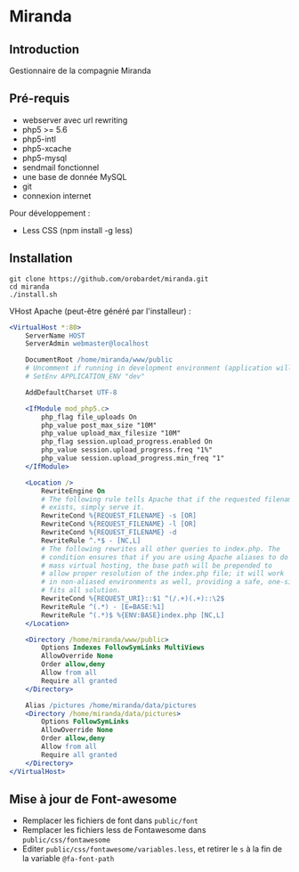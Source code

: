 Miranda
=======

Introduction
------------
Gestionnaire de la compagnie Miranda

Pré-requis
----------

- webserver avec url rewriting
- php5 >= 5.6
- php5-intl
- php5-xcache
- php5-mysql
- sendmail fonctionnel
- une base de donnée MySQL
- git
- connexion internet
  

Pour développement :
- Less CSS (npm install -g less)


Installation
------------

```shell
git clone https://github.com/orobardet/miranda.git
cd miranda
./install.sh
```

VHost Apache (peut-être généré par l'installeur) :
```apache
<VirtualHost *:80>
    ServerName HOST
    ServerAdmin webmaster@localhost

    DocumentRoot /home/miranda/www/public
    # Uncomment if running in development environment (application will provide debugging features)
    # SetEnv APPLICATION_ENV "dev"

    AddDefaultCharset UTF-8

    <IfModule mod_php5.c>
        php_flag file_uploads On
        php_value post_max_size "10M"
        php_value upload_max_filesize "10M"
        php_flag session.upload_progress.enabled On
        php_value session.upload_progress.freq "1%"
        php_value session.upload_progress.min_freq "1"
    </IfModule>

    <Location />
        RewriteEngine On
        # The following rule tells Apache that if the requested filename
        # exists, simply serve it.
        RewriteCond %{REQUEST_FILENAME} -s [OR]
        RewriteCond %{REQUEST_FILENAME} -l [OR]
        RewriteCond %{REQUEST_FILENAME} -d
        RewriteRule ^.*$ - [NC,L]
        # The following rewrites all other queries to index.php. The
        # condition ensures that if you are using Apache aliases to do
        # mass virtual hosting, the base path will be prepended to
        # allow proper resolution of the index.php file; it will work
        # in non-aliased environments as well, providing a safe, one-size
        # fits all solution.
        RewriteCond %{REQUEST_URI}::$1 ^(/.+)(.+)::\2$
        RewriteRule ^(.*) - [E=BASE:%1]
        RewriteRule ^(.*)$ %{ENV:BASE}index.php [NC,L]
    </Location>

    <Directory /home/miranda/www/public>
        Options Indexes FollowSymLinks MultiViews
        AllowOverride None
        Order allow,deny
        Allow from all
        Require all granted
    </Directory>

    Alias /pictures /home/miranda/data/pictures
    <Directory /home/miranda/data/pictures>
        Options FollowSymLinks
        AllowOverride None
        Order allow,deny
        Allow from all
        Require all granted
    </Directory>
</VirtualHost>
```


Mise à jour de Font-awesome
---------------------------

- Remplacer les fichiers de font dans `public/font`
- Remplacer les fichiers less de Fontawesome dans `public/css/fontawesome`
- Editer `public/css/fontawesome/variables.less`, et retirer le `s` à la fin de la variable `@fa-font-path`